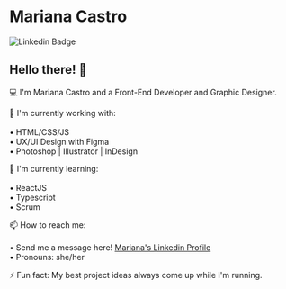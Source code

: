 # Mariana Castro

<img src="https://camo.githubusercontent.com/2481196403b93f81f88bd633c255d77b670a1e8a4419f19ff2d2cea2f48cbf2f/68747470733a2f2f696d672e736869656c64732e696f2f62616467652f2d4c696e6b6564496e2d626c75653f7374796c653d666c61742d737175617265266c6f676f3d4c696e6b6564696e266c6f676f436f6c6f723d7768697465266c696e6b3d68747470733a2f2f7777772e6c696e6b6564696e2e636f6d2f696e2f6165736d6572616c646f2f" alt="Linkedin Badge" data-canonical-src="https://img.shields.io/badge/-LinkedIn-blue?style=flat-square&amp;logo=Linkedin&amp;logoColor=white&amp;link=https://www.linkedin.com/in/mariana-castro-297586264/" style="max-width: 100%;">


## Hello there! 👋

💻 I'm Mariana Castro and a Front-End Developer and Graphic Designer.

🔭 I'm currently working with:
<br />
<br />• HTML/CSS/JS
<br />• UX/UI Design with Figma
<br />• Photoshop | Illustrator | InDesign

🌱 I'm currently learning:
<br />
<br />• ReactJS
<br />• Typescript
<br />• Scrum

📫 How to reach me:
<br />
<br />• Send me a message here! [Mariana's Linkedin Profile](https://www.linkedin.com/in/mariana-castro-297586264/)
<br />• Pronouns: she/her

⚡ Fun fact: My best project ideas always come up while I'm running.

<!--
**maricastroc/maricastroc** is a ✨ _special_ ✨ repository because its `README.md` (this file) appears on your GitHub profile.

Here are some ideas to get you started:

- 🔭 I’m currently working on ...
- 🌱 I’m currently learning ...
- 👯 I’m looking to collaborate on ...
- 🤔 I’m looking for help with ...
- 💬 Ask me about ...
- 📫 How to reach me: ...
- 😄 Pronouns: ...
- ⚡ Fun fact: ...
-->

